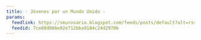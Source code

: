 ```yaml
---
title: · Jóvenes por un Mundo Unido ·
params:
  feedlink: https://smurosario.blogspot.com/feeds/posts/default?alt=rss
  feedid: 7ce88d086e02e712bba9184c24d2970b
---
```

